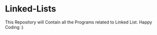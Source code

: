 # Linked-Lists
This Repository will Contain all the Programs related to Linked List. Happy Coding :)
